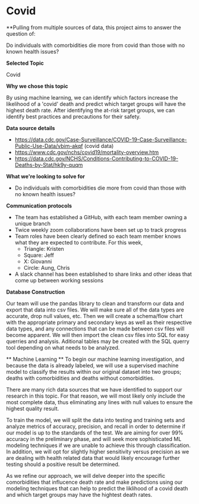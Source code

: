 # Covid
**Pulling from multiple sources of data, this project aims to answer the question of:

Do individuals with comorbidities die more from covid than those with no known health issues?

**Selected Topic**

Covid

**Why we chose this topic**

By using machine learning, we can identify which factors increase the likelihood of a 'covid' death and predict which target groups will have the highest death rate. 
After identifying the at-risk target groups, we can identify best practices and precautions for their safety.


**Data source details**

 - https://data.cdc.gov/Case-Surveillance/COVID-19-Case-Surveillance-Public-Use-Data/vbim-akqf (covid data)
 - https://www.cdc.gov/nchs/covid19/mortality-overview.htm
 - https://data.cdc.gov/NCHS/Conditions-Contributing-to-COVID-19-Deaths-by-Stat/hk9y-quqm

**What we're looking to solve for**

 - Do individuals with comorbidities die more from covid than those with no known health issues?

**Communication protocols**

 - The team has established a GitHub, with each team member owning a unique branch
 - Twice weekly zoom collaborations have been set up to track progress 
 - Team roles have been clearly defined so each team member knows what they are expected to contribute. For this week, 
	 - Triangle: Kristen
	 - Square: Jeff
	 - X: Giovanni
	 - Circle: Aung, Chris
 - A slack channel has been established to share links and other ideas that come up between working sessions

**Database Construction**


 Our team will use the pandas library to clean and transform our data and export that data into csv files. We will make sure all of the data types are accurate, drop null values, etc. Then we will create a schema/flow chart with the appropriate primary and secondary keys as well as their respective data types, and any connections that can be made between csv files will become apparent. We will then import the clean csv files into SQL for easy querries and analysis. Aditional tables may be created with the SQL querry tool depending on what needs to be analyzed.


** Machine Learning **
To begin our machine learning investigation, and because the data is already labeled, we will use a supervised machine model to classify the results within our original dataset into two groups; deaths with comorbidities and deaths without comorbidities. 

There are many rich data sources that we have identified to support our research in this topic. For that reason, we will most likely only include the most complete data, thus eliminating any lines with null values to ensure the highest quality result.

To train the model, we will split the data into testing and training sets and analyze metrics of accuracy, precision, and recall in order to determine if our model is up to the standards of the test. We are aiming for over 99% accuracy in the preliminary phase, and will seek more sophisticated ML modeling techniques if we are unable to achieve this through classification. In addition, we will opt for slightly higher sensitivity versus precision as we are dealing with health related data that would likely encourage further testing should a positive result be determined.

As we refine our approach, we will delve deeper into the specific comorbidities that influcence death rate and make predictions using our modeling techniques that can help to predict the liklihood of a covid death and which target groups may have the hightest death rates. 

